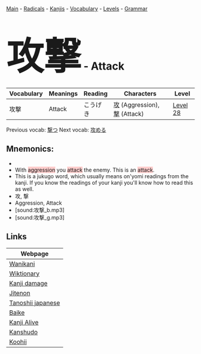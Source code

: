 <style> bigfont {font-size: 100px}</style>
[Main](../README.md) -
[Radicals](../radicals.md) -
[Kanjis](../kanjis.md) -
[Vocabulary](../vocabulary.md) -
[Levels](../levels.md) -
[Grammar](../grammar.md)
# <bigfont> 攻撃</bigfont> - Attack 

| Vocabulary | Meanings | Reading | Characters | Level |
| --- | --- | --- | --- | --- |
| 攻撃 | Attack | こうげき |  [攻](../kanjis/攻.md) (Aggression), [撃](../kanjis/撃.md) (Attack) | [Level 28](../levels/wk_level28.md) |

Previous vocab: [撃つ](撃つ.md) Next vocab: [攻める](攻める.md) 

## Mnemonics:

* 
* With <span style="background-color:#ffcccb"> aggression</span> you <span style="background-color:#ffcccb"> attack</span> the enemy. This is an <span style="background-color:#ffcccb"> attack</span>.
* This is a jukugo word, which usually means on'yomi readings from the kanji. If you know the readings of your kanji you'll know how to read this as well.
* 攻, 撃
* Aggression, Attack
* [sound:攻撃_b.mp3]
* [sound:攻撃_g.mp3]


## Links 

| Webpage |
| --- |
| [Wanikani          ](https://www.wanikani.com/kanji/攻撃) |
| [Wiktionary        ](https://en.wiktionary.org/wiki/攻撃) |
| [Kanji damage      ](http://www.kanjidamage.com/kanji/search?utf8=✓&q=攻撃) |
| [Jitenon           ](https://jitenon.com/kanji/攻撃) |
| [Tanoshii japanese ](https://www.tanoshiijapanese.com/dictionary/kanji.cfm?k=攻撃) |
| [Baike             ](https://baike.baidu.com/item/攻撃) |
| [Kanji Alive       ](https://app.kanjialive.com/攻撃) |
| [Kanshudo          ](https://www.kanshudo.com/searchmn?q=攻撃) |
| [Koohii            ](https://kanji.koohii.com/study/kanji/攻撃) |
